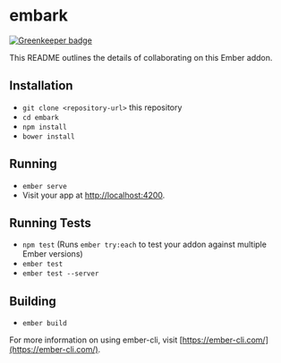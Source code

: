 # embark

[![Greenkeeper badge](https://badges.greenkeeper.io/mike-north/embark.svg)](https://greenkeeper.io/)

This README outlines the details of collaborating on this Ember addon.

## Installation

* `git clone <repository-url>` this repository
* `cd embark`
* `npm install`
* `bower install`

## Running

* `ember serve`
* Visit your app at [http://localhost:4200](http://localhost:4200).

## Running Tests

* `npm test` (Runs `ember try:each` to test your addon against multiple Ember versions)
* `ember test`
* `ember test --server`

## Building

* `ember build`

For more information on using ember-cli, visit [https://ember-cli.com/](https://ember-cli.com/).
